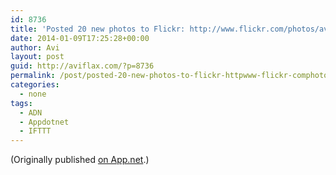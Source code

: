 ```yaml
---
id: 8736
title: 'Posted 20 new photos to Flickr: http://www.flickr.com/photos/avi4now/'
date: 2014-01-09T17:25:28+00:00
author: Avi
layout: post
guid: http://aviflax.com/?p=8736
permalink: /post/posted-20-new-photos-to-flickr-httpwww-flickr-comphotosavi4now/
categories:
  - none
tags:
  - ADN
  - Appdotnet
  - IFTTT
---
```

(Originally published [on App.net](http://alpha.app.net/aviflax/post/19358221).)